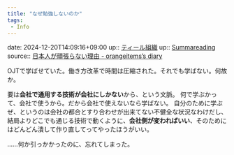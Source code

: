 ```yaml
---
title: "なぜ勉強しないのか"
tags:
 - Info
---
```


date: 2024-12-20T14:09:16+09:00
up:: [ティール組織](Info/ティール組織.md)
up:: [Summareading](Bar/Summareading.md)
source:: [日本人が頑張らない理由 - orangeitems’s diary](https://www.orangeitems.com/entry/2022/07/05/085138)

OJTで学ばせていた。働き方改革で時間は圧縮された。それでも学ばない。何故か。

要は**会社で通用する技術が会社にしかない**から、という文脈。
何で学ぶかって、会社で使うから。だから会社で使えないなら学ばない。
自分のために学ぶぜ、というのは会社の都合とすり合わせが出来てない不健全な状況なわけだし、結局よりどこでも通じる技術で動くように、**会社側が変わればいい**、そのためにはどんどん潰して作り直してってやったほうがいい。

……何か引っかかったのに、忘れてしまった。